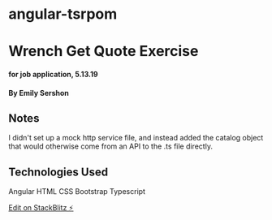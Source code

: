 # angular-tsrpom

# Wrench Get Quote Exercise

#### for job application, 5.13.19

#### By Emily Sershon

## Notes

I didn't set up a mock http service file, and instead added the catalog object that would otherwise come from an API to the .ts file directly.

## Technologies Used

Angular
HTML
CSS
Bootstrap
Typescript

[Edit on StackBlitz ⚡️](https://stackblitz.com/edit/angular-tsrpom)